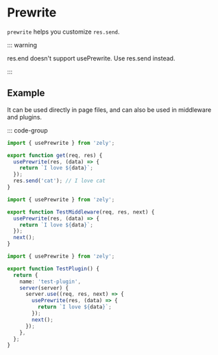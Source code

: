 # Prewrite

`prewrite` helps you customize `res.send`.

::: warning

res.end doesn't support usePrewrite. Use res.send instead.

:::

## Example

It can be used directly in page files, and can also be used in middleware and plugins.

::: code-group

```ts [page]
import { usePrewrite } from 'zely';

export function get(req, res) {
  usePrewrite(res, (data) => {
    return `I love ${data}`;
  });
  res.send('cat'); // I love cat
}
```

```ts [middleware]
import { usePrewrite } from 'zely';

export function TestMiddleware(req, res, next) {
  usePrewrite(res, (data) => {
    return `I love ${data}`;
  });
  next();
}
```

```ts [plugin]
import { usePrewrite } from 'zely';

export function TestPlugin() {
  return {
    name: 'test-plugin',
    server(server) {
      server.use((req, res, next) => {
        usePrewrite(res, (data) => {
          return `I love ${data}`;
        });
        next();
      });
    },
  };
}
```

